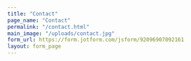```yaml
---
title: "Contact"
page_name: "Contact"
permalink: "/contact.html"
main_image: "/uploads/contact.jpg"
form_url: https://form.jotform.com/jsform/92096907092161
layout: form_page
---
```



